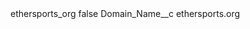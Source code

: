 <?xml version="1.0" encoding="UTF-8"?>
<CustomMetadata xmlns="http://soap.sforce.com/2006/04/metadata" xmlns:xsi="http://www.w3.org/2001/XMLSchema-instance" xmlns:xsd="http://www.w3.org/2001/XMLSchema">
    <label>ethersports_org</label>
    <protected>false</protected>
    <values>
        <field>Domain_Name__c</field>
        <value xsi:type="xsd:string">ethersports.org</value>
    </values>
</CustomMetadata>
